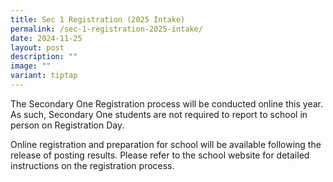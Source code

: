 ```yaml
---
title: Sec 1 Registration (2025 Intake)
permalink: /sec-1-registration-2025-intake/
date: 2024-11-25
layout: post
description: ""
image: ""
variant: tiptap
---
```

<p>The Secondary One Registration process will be conducted online this year.
As such, Secondary One students are not required to report to school in
person on Registration Day.</p>
<p>Online registration and preparation for school will be available following
the release of posting results. Please refer to the school website for
detailed instructions on the registration process.</p>